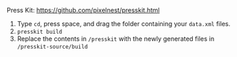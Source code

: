 Press Kit:
https://github.com/pixelnest/presskit.html

1) Type `cd`, press space, and drag the folder containing your `data.xml` files.
2) `presskit build`
3) Replace the contents in `/presskit` with the newly generated files in `/presskit-source/build`
